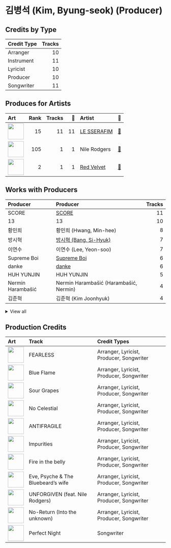 # 김병석 (Kim, Byung-seok) (Producer)

## Credits by Type

| Credit Type | Tracks |
|:---|---:|
| Arranger | 10 |
| Instrument | 11 |
| Lyricist | 10 |
| Producer | 10 |
| Songwriter | 11 |

## Produces for Artists

| Art | Rank | Tracks | 💚 | Artist | 🔗 |
|:---|---:|---:|---:|:---|:---|
| <img src="https://i.scdn.co/image/ab6761610000e5eb73f96bdf146d008680149954" alt="" width="50" /> | 15 | 11 | 11 | [LE SSERAFIM](../../artists/le_sserafim/overview.md) | [🔗](https://open.spotify.com/artist/4SpbR6yFEvexJuaBpgAU5p) |
| <img src="https://i.scdn.co/image/6511b1fe261da3b6c6b69ae2aa771cfd307a18ae" alt="" width="50" /> | 105 | 1 | 1 | Nile Rodgers | [🔗](https://open.spotify.com/artist/3yDIp0kaq9EFKe07X1X2rz) |
| <img src="https://i.scdn.co/image/ab6761610000e5eb02a562ea6b1dc718394010ac" alt="" width="50" /> | 2 | 1 | 1 | [Red Velvet](../../artists/red_velvet/overview.md) | [🔗](https://open.spotify.com/artist/1z4g3DjTBBZKhvAroFlhOM) |

## Works with Producers

| Producer | Producer | Tracks |
|:---|:---|---:|
| SCORE | [SCORE](../score/overview.md) | 11 |
| 13 | 13 | 10 |
| 황민희 | 황민희 (Hwang, Min-hee) | 8 |
| 방시혁 | [방시혁 (Bang, Si-Hyuk)](../방시혁_(bang,_si-hyuk)/overview.md) | 7 |
| 이연수 | 이연수 (Lee, Yeon-soo) | 7 |
| Supreme Boi | [Supreme Boi](../supreme_boi/overview.md) | 6 |
| danke | [danke](../danke/overview.md) | 6 |
| HUH YUNJIN | HUH YUNJIN | 5 |
| Nermin Harambašić | Nermin Harambašić (Harambašić, Nermin) | 4 |
| 김준혁 | 김준혁 (Kim Joonhyuk) | 4 |


<details>
<summary>View all</summary>

| Producer | Producer | Tracks |
|:---|:---|---:|
| Kyler Niko | Kyler Niko | 4 |
| Chris Galland | Chris Galland | 3 |
| Paulina Cerrilla | Paulina Cerrilla | 3 |
| Manny Marroquin | [Manny Marroquin](../manny_marroquin/overview.md) | 3 |
| Ronnie Icon | Ronnie Icon | 3 |
| 김인형 | 김인형 (Kim, In Hyung) | 3 |
| Young Chance | Young Chance | 3 |
| Pontus Petersson | Pontus Petersson | 2 |
| BLVSH | BLVSH | 2 |
| 전부연 | 전부연 (Jeon, Bu-yeon) | 2 |
| JARO | JARO | 2 |
| Daniel "Obi" Klein | Daniel "Obi" Klein | 2 |
| Anne Judith Wik | Anne Judith Wik | 2 |
| Josefin Glenmark | Josefin Glenmark | 2 |
| 박상유 | 박상유 (Park, Sang-yu) | 2 |
| Sunshine | Sunshine | 2 |
| 김영현 | 김영현 (Kim, Young-hyun) | 2 |
| Nikolay Mohr | Nikolay Mohr | 2 |
| Jonna Hall | Jonna Hall | 2 |
| Arineh Karimi | Arineh Karimi | 2 |
| Tony Maserati | [Tony Maserati](../tony_maserati/overview.md) | 2 |
| 우민정 | 우민정 (Umin, Je-ong) | 2 |
| 이형석 | 이형석 (Lee, Hyung-seok) | 2 |
| Charli Taft | Charli Taft | 2 |
| Shorelle | Shorelle | 2 |
| BENJMN | BENJMN | 2 |
| Josh Gudwin | [Josh Gudwin](../josh_gudwin/overview.md) | 1 |
| Cazzi Opeia | Cazzi Opeia | 1 |
| James Reynolds | James Reynolds | 1 |
| Ninos Hanna | Ninos Hanna | 1 |
| Kayofkaj | Kayofkaj | 1 |
| Adam Hawkins | Adam Hawkins | 1 |
| Marcus Andersson | Marcus Andersson | 1 |
| Anders Gukko | Anders Gukko | 1 |
| 김채원 | 김채원 (Kim, Chae-won) | 1 |
| Max Thulin | Max Thulin | 1 |
| emmy kasai. | emmy kasai. | 1 |
| Lady V | Lady V | 1 |
| 양가영 | 양가영 (Yang, Gayoung) | 1 |
| Maggie Szabo | Maggie Szabo | 1 |
| Caroline Gerd Gustavsson | Caroline Gerd Gustavsson | 1 |
| Yang Ga | Yang Ga | 1 |
| Maia Wright | Maia Wright | 1 |
| Jorge Luis Perez, Jr. | Jorge Luis Perez, Jr. | 1 |
| Lauren Elizabeth Baker | Lauren Elizabeth Baker | 1 |
| 김현수 | 김현수 (Kim, Hyun-soo) | 1 |
| Nathalie Blue | Nathalie Blue | 1 |
| Shintaro Yasuda | Shintaro Yasuda | 1 |
| Believve | Believve | 1 |
| Hayes Kramer | Hayes Kramer | 1 |
| 조윤경 | [조윤경 (Jo, Yoon Kyung)](../조윤경_(jo,_yoon_kyung)/overview.md) | 1 |
| Isabella Lovestory | Isabella Lovestory | 1 |
| Niklas Jarelius Persson | Niklas Jarelius Persson | 1 |
| Makaila J Garcia | Makaila J Garcia | 1 |
| Julia Bognar Finnseter | Julia Bognar Finnseter | 1 |
| Lauren Aquilina | Lauren Aquilina | 1 |
| Belle | Belle | 1 |
| John Hanes | [John Hanes](../john_hanes/overview.md) | 1 |
| Gusten Dahlqvist | Gusten Dahlqvist | 1 |
| Bob Horn | Bob Horn | 1 |
| Zikai | Zikai | 1 |
| 김채아 | 김채아 (Kim, Chae-ah) | 1 |
| poutyface | poutyface | 1 |
| Duane Benjamin | Duane Benjamin | 1 |
| Glenda Proby | Glenda Proby | 1 |
| Abir | Abir | 1 |
| Destiny Rogers | Destiny Rogers | 1 |
| Kris Jana | Kris Jana | 1 |
| Feli Ferraro | Feli Ferraro | 1 |
| Amanda Ibanez | Amanda Ibanez | 1 |

</details>


## Production Credits

| Art | Track | Credit Types |
|:---|:---|:---|
| <img src="https://i.scdn.co/image/ab67616d0000b2739030184114911536d5f77555" alt="" width="50" /> | FEARLESS | Arranger, Lyricist, Producer, Songwriter |
| <img src="https://i.scdn.co/image/ab67616d0000b2739030184114911536d5f77555" alt="" width="50" /> | Blue Flame | Arranger, Lyricist, Producer, Songwriter |
| <img src="https://i.scdn.co/image/ab67616d0000b2739030184114911536d5f77555" alt="" width="50" /> | Sour Grapes | Arranger, Lyricist, Producer, Songwriter |
| <img src="https://i.scdn.co/image/ab67616d0000b273a991995542d50a691b9ae5be" alt="" width="50" /> | No Celestial | Arranger, Lyricist, Producer, Songwriter |
| <img src="https://i.scdn.co/image/ab67616d0000b273a991995542d50a691b9ae5be" alt="" width="50" /> | ANTIFRAGILE | Arranger, Lyricist, Producer, Songwriter |
| <img src="https://i.scdn.co/image/ab67616d0000b273a991995542d50a691b9ae5be" alt="" width="50" /> | Impurities | Arranger, Lyricist, Producer, Songwriter |
| <img src="https://i.scdn.co/image/ab67616d0000b273d71fd77b89d08bc1bda219c7" alt="" width="50" /> | Fire in the belly | Arranger, Lyricist, Producer, Songwriter |
| <img src="https://i.scdn.co/image/ab67616d0000b273d71fd77b89d08bc1bda219c7" alt="" width="50" /> | Eve, Psyche & The Bluebeard’s wife | Arranger, Lyricist, Producer, Songwriter |
| <img src="https://i.scdn.co/image/ab67616d0000b273d71fd77b89d08bc1bda219c7" alt="" width="50" /> | UNFORGIVEN (feat. Nile Rodgers) | Arranger, Lyricist, Producer, Songwriter |
| <img src="https://i.scdn.co/image/ab67616d0000b273d71fd77b89d08bc1bda219c7" alt="" width="50" /> | No-Return (Into the unknown) | Arranger, Lyricist, Producer, Songwriter |
| <img src="https://i.scdn.co/image/ab67616d0000b2735e352f6eccf8cb96d0b247cc" alt="" width="50" /> | Perfect Night | Songwriter |
